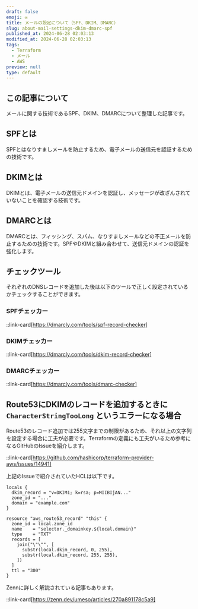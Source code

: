 ```yaml
---
draft: false
emoji: ✉️
title: メールの設定について（SPF、DKIM、DMARC）
slug: about-mail-settings-dkim-dmarc-spf
published_at: 2024-06-28 02:03:13
modified_at: 2024-06-28 02:03:13
tags:
  - Terraform
  - メール
  - AWS
preview: null
type: default
---
```


## この記事について

メールに関する技術であるSPF、DKIM、DMARCについて整理した記事です。

## SPFとは

SPFとはなりすましメールを防止するため、電子メールの送信元を認証するための技術です。

## DKIMとは

DKIMとは、電子メールの送信元ドメインを認証し、メッセージが改ざんされていないことを確認する技術です。

## DMARCとは

DMARCとは、フィッシング、スパム、なりすましメールなどの不正メールを防止するための技術です。SPFやDKIMと組み合わせて、送信元ドメインの認証を強化します。

## チェックツール

それぞれのDNSレコードを追加した後は以下のツールで正しく設定されているかチェックすることができます。

### SPFチェッカー

::link-card[https://dmarcly.com/tools/spf-record-checker]

### DKIMチェッカー

::link-card[https://dmarcly.com/tools/dkim-record-checker]

### DMARCチェッカー

::link-card[https://dmarcly.com/tools/dmarc-checker]

## Route53にDKIMのレコードを追加するときに `CharacterStringTooLong` というエラーになる場合

Route53のレコード追加では255文字までの制限があるため、それ以上の文字列を設定する場合に工夫が必要です。Terraformの定義にも工夫がいるため参考になるGitHubのIssueを紹介します。

::link-card[https://github.com/hashicorp/terraform-provider-aws/issues/14941]

上記のIssueで紹介されていたHCLは以下です。

```hcl
locals {
  dkim_record = "v=DKIM1; k=rsa; p=MIIBIjAN..."
  zone_id = "..."
  domain = "example.com"
}

resource "aws_route53_record" "this" {
  zone_id = local.zone_id
  name    = "selector._domainkey.${local.domain}"
  type    = "TXT"
  records = [
    join("\"\"", [
      substr(local.dkim_record, 0, 255),
      substr(local.dkim_record, 255, 255),
    ])
  ]
  ttl = "300"
}
```

Zennに詳しく解説されている記事もあります。

::link-card[https://zenn.dev/umeso/articles/270a891178c5a9]

